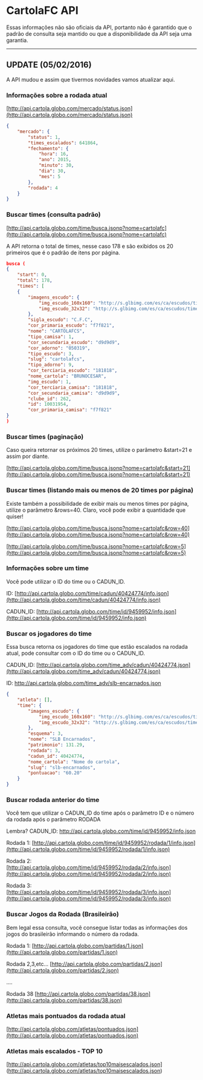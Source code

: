 # CartolaFC API

Essas informações não são oficiais da API, portanto não é garantido que o padrão de consulta seja mantido ou que a disponibilidade da API seja uma garantia.
***

## UPDATE (05/02/2016)
A API mudou e assim que tivermos novidades vamos atualizar aqui.

### Informações sobre a rodada atual

[http://api.cartola.globo.com/mercado/status.json](http://api.cartola.globo.com/mercado/status.json)

```json
{
	"mercado": {
		"status": 1,
		"times_escalados": 641864,
		"fechamento": {
			"hora": 16,
			"ano": 2015,
			"minuto": 30,
			"dia": 30,
			"mes": 5
		},
		"rodada": 4
	}
}
```

### Buscar times (consulta padrão)

[http://api.cartola.globo.com/time/busca.jsonp?nome=cartolafc](http://api.cartola.globo.com/time/busca.jsonp?nome=cartolafc)

A API retorna o total de times, nesse caso 178 e são exibidos os 20 primeiros que é o padrão de itens por página.

```json
busca (
{
	"start": 0,
	"total": 178,
	"times": [
	{
		"imagens_escudo": {
			"img_escudo_160x160": "http://s.glbimg.com/es/ca/escudos/times/9e/95/escudo_160x160_time_10031954.png",
			"img_escudo_32x32": "http://s.glbimg.com/es/ca/escudos/times/9e/95/escudo_32x32_time_10031954.png"
		},
		"sigla_escudo": "C.F.C",
		"cor_primaria_escudo": "f7f821",
		"nome": "CARTOLAFCS",
		"tipo_camisa": 1,
		"cor_secundaria_escudo": "d9d9d9",
		"cor_adorno": "050319",
		"tipo_escudo": 3,
		"slug": "cartolafcs",
		"tipo_adorno": 9,
		"cor_terciaria_escudo": "181818",
		"nome_cartola": "BRUNOCESAR",
		"img_escudo": 1,
		"cor_terciaria_camisa": "181818",
		"cor_secundaria_camisa": "d9d9d9",
		"clube_id": 262,
		"id": 10031954,
		"cor_primaria_camisa": "f7f821"
}
)
```


### Buscar times (paginação)

Caso queira retornar os próximos 20 times, utilize o parâmetro &start=21 e assim por diante.

[http://api.cartola.globo.com/time/busca.jsonp?nome=cartolafc&start=21](http://api.cartola.globo.com/time/busca.jsonp?nome=cartolafc&start=21)


### Buscar times (listando mais ou menos de 20 times por página)

Existe também a possibilidade de exibir mais ou menos times por página, utilize o parâmetro &rows=40. Claro, você pode exibir a quantidade que quiser!

[http://api.cartola.globo.com/time/busca.jsonp?nome=cartolafc&row=40](http://api.cartola.globo.com/time/busca.jsonp?nome=cartolafc&row=40)

[http://api.cartola.globo.com/time/busca.jsonp?nome=cartolafc&row=5](http://api.cartola.globo.com/time/busca.jsonp?nome=cartolafc&row=5)


### Informações sobre um time

Você pode utilizar o ID do time ou o CADUN_ID.

ID: 
[http://api.cartola.globo.com/time/cadun/40424774/info.json](http://api.cartola.globo.com/time/cadun/40424774/info.json)

CADUN_ID: 
[http://api.cartola.globo.com/time/id/9459952/info.json](http://api.cartola.globo.com/time/id/9459952/info.json)

### Buscar os jogadores do time

Essa busca retorna os jogadores do time que estão escalados na rodada atual, pode consultar com o ID do time ou o CADUN_ID.

CADUN_ID:
[http://api.cartola.globo.com/time_adv/cadun/40424774.json](http://api.cartola.globo.com/time_adv/cadun/40424774.json)

ID:
http://api.cartola.globo.com/time_adv/slb-encarnados.json

```json
{
	"atleta": [],
	"time": {
		"imagens_escudo": {
			"img_escudo_160x160": "http://s.glbimg.com/es/ca/escudos/times/23/b7/escudo_160x160_time_9459952.png",
			"img_escudo_32x32": "http://s.glbimg.com/es/ca/escudos/times/23/b7/escudo_32x32_time_9459952.png"
		},
		"esquema": 3,
		"nome": "SLB Encarnados",
		"patrimonio": 131.29,
		"rodada": 3,
		"cadun_id": 40424774,
		"nome_cartola": "Nome do cartola",
		"slug": "slb-encarnados",
		"pontuacao": "60.20"
	}
}
```

### Buscar rodada anterior do time

Você tem que utilizar o CADUN_ID do time após o parâmetro ID e o número da rodada após o parâmetro RODADA

Lembra?
CADUN_ID: http://api.cartola.globo.com/time/id/9459952/info.json

Rodada 1:
[http://api.cartola.globo.com/time/id/9459952/rodada/1/info.json](http://api.cartola.globo.com/time/id/9459952/rodada/1/info.json)

Rodada 2:
[http://api.cartola.globo.com/time/id/9459952/rodada/2/info.json](http://api.cartola.globo.com/time/id/9459952/rodada/2/info.json)

Rodada 3:
[http://api.cartola.globo.com/time/id/9459952/rodada/3/info.json](http://api.cartola.globo.com/time/id/9459952/rodada/3/info.json)

### Buscar Jogos da Rodada (Brasileirão)

Bem legal essa consulta, você consegue listar todas as informações dos jogos do brasileirão informando o número da rodada.

Rodada 1:
[http://api.cartola.globo.com/partidas/1.json](http://api.cartola.globo.com/partidas/1.json)

Rodada 2,3,etc...
[http://api.cartola.globo.com/partidas/2.json](http://api.cartola.globo.com/partidas/2.json)

....

Rodada 38
[http://api.cartola.globo.com/partidas/38.json](http://api.cartola.globo.com/partidas/38.json)


### Atletas mais pontuados da rodada atual
[http://api.cartola.globo.com/atletas/pontuados.json](http://api.cartola.globo.com/atletas/pontuados.json)

### Atletas mais escalados - TOP 10
[http://api.cartola.globo.com/atletas/top10maisescalados.json] (http://api.cartola.globo.com/atletas/top10maisescalados.json)